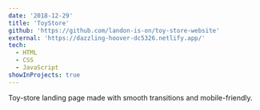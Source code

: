 ```yaml
---
date: '2018-12-29'
title: 'ToyStore'
github: 'https://github.com/landon-is-on/toy-store-website'
external: 'https://dazzling-hoover-dc5326.netlify.app/'
tech:
  - HTML
  - CSS
  - JavaScript
showInProjects: true
---
```


Toy-store landing page made with smooth transitions and mobile-friendly.
